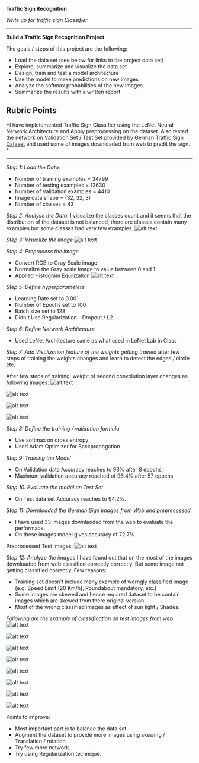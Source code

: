 **Traffic Sign Recognition**

*Write up for traffic sign Classifier*

---

**Build a Traffic Sign Recognition Project**

The goals / steps of this project are the following:
* Load the data set (see below for links to the project data set)
* Explore, summarize and visualize the data set
* Design, train and test a model architecture
* Use the model to make predictions on new images
* Analyze the softmax probabilities of the new images
* Summarize the results with a written report


[//]: # (Image References)

[image1]: ./examples/prediction1.png "Correct Predicted Double Curve"
[image2]: ./examples/prediction2.png "Correct Predicted Keep Left"
[image3]: ./examples/prediction3.png "Wrong Predicted Roundabout mandatory"
[image4]: ./examples/prediction4.png "Correct Predicted Roundabout mandatory"
[image5]: ./examples/prediction5.png "Wrong Predicted Turn left Ahead"
[image6]: ./examples/prediction6.png "Wrong Predicted Childern Crossing"
[image7]: ./examples/prediction7.png "Wrong Predictied 20km/h speed limit"
[image8]: ./examples/prediction8.png "Correct Predictied 20km/h speed limit"
[image9]: ./examples/preprocess.png  "Preprocessed Image"
[image10]: ./examples/sign_classes.png "sign-classes"
[image11]: ./examples/test-images.png "test-images"
[image12]: ./examples/weights.png "Network weight 1"
[image13]: ./examples/weights-2.png "Network weight 2"
[image14]: ./examples/weights-3.png "Network weight 3"
[image15]: ./examples/weights-4.png "Network weight 4"
[image16]: ./examples/image.png "Training Image"


## Rubric Points
*I have impletemented Traffic Sign Classifier using the LeNet Neural Network Architecture and Apply preprocessing on the dataset. Also tested the network on Validation Set / Test Set provided by [German Traffic Sign Dataset](http://benchmark.ini.rub.de/?section=gtsrb&subsection=dataset) and used some of images downloaded from web to predit the sign. *

---
*Step 1: Load the Data:*
* Number of training examples = 34799
* Number of testing examples = 12630
* Number of Validation examples = 4410
* Image data shape = (32, 32, 3)
* Number of classes = 43

*Step 2: Analyse the Data:*
I visualize the classes count and it seems that the distribution of the dataset is not balanced, there are classes contain many examples but some classes had very few examples.
![alt text][image10]

*Step 3: Visualize the image*
![alt text][image16]

*Step 4: Preprocess the image*
* Convert RGB to Gray Scale image.
* Normalize the Gray scale image to value between 0 and 1.
* Applied Histogram Equilization
![alt text][image9]

*Step 5: Define hyperparameters*
* Learning Rate set to 0.001
* Number of Epochs set to 100
* Batch size set to 128
* Didn't Use Regularization - Dropout / L2

*Step 6: Define Network Architecture*
* Used LeNet Architecture same as what used in LeNet Lab in Class

*Step 7: Add Visulization feature of the weights getting trained*
after few steps of training the weights changes and learn to detect the edges / circle etc.

After few steps of training, weight of second convolution layer changes as following images:
![alt text][image12]

![alt text][image13]

![alt text][image14]

![alt text][image15]

*Step 8: Define the training / validation formula*
* Use softmax on cross entropy
* Used Adam Optimizer for Backpropogation

*Step 9: Training the Model*
* On Validation data Accuracy reaches to 93% after 8 epochs.
* Maximum validation accuracy reached of 96.4% after 57 epochs

*Step 10: Evaluate the model on Test Set*
* On Test data set Accuracy reaches to 94.2%.

*Step 11: Downloaded the German Sign Images from Web and preprocessed*
* I have used 33 images downlaoded from the web to evaluate the performace.
* On these images model gives accuracy of 72.7%.

Preprocessed Test Images:
![alt text][image11]

*Step 12: Analyze the images*
I have found out that on the most of the images downloaded from web classified correctly correctly. But some image not getting classified correctly. Few reasons:
* Training set doesn't include many example of worngly classified image (e.g. Speed Limit (20 Km/h), Roundabout mandatory,  etc.)
* Some Images are skewed and hence required dataset to be contain images which are skewed from there original version.
* Most of the wrong classified images as effect of sun light / Shades.

*Following are the example of classification on test images from web*
![alt text][image1]

![alt text][image2]

![alt text][image3]

![alt text][image4]

![alt text][image5]

![alt text][image6]

![alt text][image7]

![alt text][image8]

Points to improve:
* Most important part is to balance the data set.
* Augment the dataset to provide more images using skewing / Translation / rotation.
* Try few more network.
* Try using Regularization technique.

